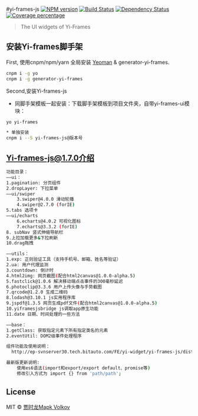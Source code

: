 #yi-frames-js [![NPM version][npm-image]][npm-url] [![Build Status][travis-image]][travis-url] [![Dependency Status][daviddm-image]][daviddm-url] [![Coverage percentage][coveralls-image]][coveralls-url]
> The UI widgets of Yi-Frames

## 安装Yi-frames脚手架

First, 使用cnpm/npm/yarn 全局安装 [Yeoman](http://yeoman.io) & generator-yi-frames.

```bash
cnpm i -g yo
cnpm i -g generator-yi-frames
```

Second,安装Yi-frames-js

* 同脚手架模板一起安装：下载脚手架模板到项目文件夹，自带yi-frames-ui模块：
```bash
yo yi-frames

* 单独安装
cnpm i --S yi-frames-js@版本号

```


## Yi-frames-js@1.7.0介绍

```bash
功能目录：
——ui：
1.pagination: 分页组件
2.dropLayer: 下拉菜单
——ui/swiper
	3.swiper@4.0.0 滑动轮播
	4.swiper@2.7.0 (forIE)
5.tabs 选项卡
——ui/echarts
	6.echarts@4.0.2 可视化图标
	7.echarts@3.3.2 (forIE)
8. subNav 竖式伸缩导航栏
9.上拉加载更多&下拉刷新
10.drag拖拽

——utils：
1.exp: 正则验证工具（支持手机号、邮箱、姓名等验证）
2.ua: 用户代理监测
3.countdown: 倒计时
4.html2img: 网页截图(配合html2canvas@1.0.0-alpha.5)
5.fastclick@1.0.6 解决移动端点击事件的300毫秒延迟
6.photoclip@3.3.6 用户上传头像与手势截图
7.qrcode@1.2.0 生成二维码
8.lodash@3.10.1 js实用程序库
9.jspdf@1.3.5 网页生成pdf文件(配合html2canvas@1.0.0-alpha.5)
10.yiframesjsbridge js调取app原生功能
11.date 日期、时间处理的一些方法

——base：
1.getClass: 获取指定元素下所有指定类名的元素
2.eventUtil: DOM2级事件处理程序

组件功能及使用说明：
  http://ep-svnserver30.tech.bitauto.com/FE/yi-widget/yi-frames-js/dist/html/demo/index.html

最新版更新说明:
	使用es6语法(import和export/export default、promise等)
	修改引入方式为 import {} from 'path/path';

```


## License

MIT © [贾时龙Mapk Volkov]()


[npm-image]: https://badge.fury.io/js/generator-yi-frames.svg
[npm-url]: https://npmjs.org/package/generator-yi-frames
[travis-image]: https://travis-ci.org/mapkab/generator-yi-frames.svg?branch=master
[travis-url]: https://travis-ci.org/mapkab/generator-yi-frames
[daviddm-image]: https://david-dm.org/mapkab/generator-yi-frames.svg?theme=shields.io
[daviddm-url]: https://david-dm.org/mapkab/generator-yi-frames
[coveralls-image]: https://coveralls.io/repos/mapkab/generator-yi-frames/badge.svg
[coveralls-url]: https://coveralls.io/r/mapkab/generator-yi-frames
 